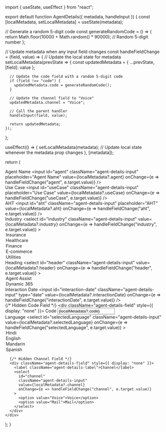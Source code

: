 import { useState, useEffect } from "react";

export default function AgentDetails({ metadata, handleInput }) {
  const [localMetadata, setLocalMetadata] = useState(metadata);

  // Generate a random 5-digit code
  const generateRandomCode = () => {
    return Math.floor(10000 + Math.random() * 90000); // Random 5-digit number
  };

  // Update metadata when any input field changes
  const handleFieldChange = (field, value) => {
    // Update the local state for metadata
    setLocalMetadata(prevState => {
      const updatedMetadata = { ...prevState, [field]: value };

      // Update the code field with a random 5-digit code
      if (field !== "code") {
        updatedMetadata.code = generateRandomCode();
      }

      // Update the channel field to "Voice"
      updatedMetadata.channel = "Voice";

      // Call the parent handler
      handleInput(field, value);

      return updatedMetadata;
    });
  };

  useEffect(() => {
    setLocalMetadata(metadata); // Update local state whenever the metadata prop changes
  }, [metadata]);

  return (
    <div className="agent-details-container align-column">
      <div className="align-row">
        <div className="align-column">
          <div className="agent-details-field">
            <label className="agent-details-label">Agent Name</label>
            <input
              id="agent"
              className="agent-details-input"
              placeholder="Agent Name"
              value={localMetadata?.agent}
              onChange={e => handleFieldChange("agent", e.target.value)}
            />
          </div>
          <div className="agent-details-field">
            <label className="agent-details-label">Use Case</label>
            <input
              id="useCase"
              className="agent-details-input"
              placeholder="Use Case"
              value={localMetadata?.useCase}
              onChange={e => handleFieldChange("useCase", e.target.value)}
            />
          </div>
          <div className="agent-details-field">
            <label className="agent-details-label">AHT</label>
            <input
              id="aht"
              className="agent-details-input"
              placeholder="AHT"
              value={localMetadata?.aht}
              onChange={e => handleFieldChange("aht", e.target.value)}
            />
          </div>
          <div className="agent-details-field">
            <label className="agent-details-label">Industry</label>
            <select
              id="industry"
              className="agent-details-input"
              value={localMetadata?.industry}
              onChange={e => handleFieldChange("industry", e.target.value)}
            >
              <option value="Insurance">Insurance</option>
              <option value="Healthcare">Healthcare</option>
              <option value="Finance">Finance</option>
              <option value="E-commerce">E-commerce</option>
              <option value="Utilities">Utilities</option>
            </select>
          </div>
        </div>
        <div className="align-column">
          <div className="agent-details-field">
            <label className="agent-details-label">Heading</label>
            <select
              id="header"
              className="agent-details-input"
              value={localMetadata?.header}
              onChange={e => handleFieldChange("header", e.target.value)}
            >
              <option value="Agent Assist">Agent Assist</option>
              <option value="Dynamic 365">Dynamic 365</option>
            </select>
          </div>
          <div className="agent-details-field">
            <label className="agent-details-label">Interaction Date</label>
            <input
              id="interaction-date"
              className="agent-details-input"
              type="date"
              value={localMetadata?.interactionDate}
              onChange={e => handleFieldChange("interactionDate", e.target.value)}
            />
          </div>
          {/* Hidden Code Field */}
          <div className="agent-details-field" style={{ display: "none" }}>
            <label className="agent-details-label">Code</label>
            <input
              id="code"
              className="agent-details-input"
              type="text"
              value={localMetadata?.code}
              readOnly
            />
          </div>
          <div className="agent-details-field">
            <label className="agent-details-label">Language</label>
            <select
              id="selectedLanguage"
              className="agent-details-input"
              value={localMetadata?.selectedLanguage}
              onChange={e => handleFieldChange("selectedLanguage", e.target.value)}
            >
              <option value="Hindi">Hindi</option>
              <option value="English">English</option>
              <option value="Mandarin">Mandarin</option>
              <option value="Spanish">Spanish</option>
            </select>
          </div>
        </div>
      </div>

      {/* Hidden Channel Field */}
      <div className="agent-details-field" style={{ display: "none" }}>
        <label className="agent-details-label">Channel</label>
        <select
          id="channel"
          className="agent-details-input"
          value={localMetadata?.channel}
          onChange={e => handleFieldChange("channel", e.target.value)}
        >
          <option value="Voice">Voice</option>
          <option value="Mail">Mail</option>
        </select>
      </div>
    </div>
  );
}
